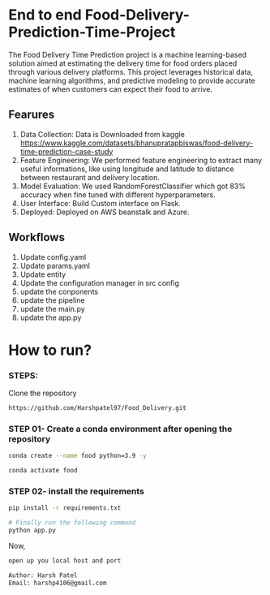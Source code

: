 # End to end Food-Delivery-Prediction-Time-Project
The Food Delivery Time Prediction project is a machine learning-based solution aimed at estimating the delivery time for food orders placed through various delivery platforms. This project leverages historical data, machine learning algorithms, and predictive modeling to provide accurate estimates of when customers can expect their food to arrive.

## Fearures

1. Data Collection: Data is Downloaded from kaggle https://www.kaggle.com/datasets/bhanupratapbiswas/food-delivery-time-prediction-case-study
2. Feature Engineering: We performed feature engineering to extract many useful informations, like using longitude and latitude to distance between restaurant and delivery location.
3. Model Evaluation: We used RandomForestClassifier which got 83% accuracy when fine tuned with different hyperparameters.
4. User Interface: Build Custom interface on Flask.
5. Deployed: Deployed on AWS beanstalk and Azure. 

## Workflows
1. Update config.yaml
2. Update params.yaml
3. Update entity
4. Update the configuration manager in src config
5. update the conponents
6. update the pipeline
7. update the main.py
8. update the app.py


# How to run?
### STEPS:

Clone the repository

```bash
https://github.com/Harshpatel97/Food_Delivery.git
```
### STEP 01- Create a conda environment after opening the repository

```bash
conda create --name food python=3.9 -y
```

```bash
conda activate food
```


### STEP 02- install the requirements
```bash
pip install -r requirements.txt
```

```bash
# Finally run the following command
python app.py
```

Now,
```bash
open up you local host and port
```


```bash
Author: Harsh Patel
Email: harshp4106@gmail.com
```

